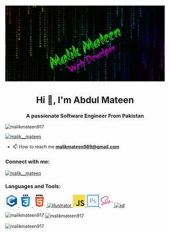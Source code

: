 ![logo](https://github.com/malikmateen917/malikmateen917/blob/main/download%20-%20Copy.png?raw=true)
<h1 align="center">Hi 👋, I'm Abdul Mateen</h1>
<h3 align="center">A passionate Software Engineer From Pakistan</h3>

<p align="left"> <img src="https://komarev.com/ghpvc/?username=malikmateen917&label=Profile%20views&color=0e75b6&style=flat" alt="malikmateen917" /> </p>

<p align="left"> <a href="https://twitter.com/malik__mateen" target="blank"><img src="https://img.shields.io/twitter/follow/malik__mateen?logo=twitter&style=for-the-badge" alt="malik__mateen" /></a> </p>

- 📫 How to reach me **malikmateen989@gmail.com**

<h3 align="left">Connect with me:</h3>
<p align="left">
<a href="https://twitter.com/malik__mateen" target="blank"><img align="center" src="https://raw.githubusercontent.com/rahuldkjain/github-profile-readme-generator/master/src/images/icons/Social/twitter.svg" alt="malik__mateen" height="30" width="40" /></a>
</p>

<h3 align="left">Languages and Tools:</h3>
<p align="left"> <a href="https://www.cprogramming.com/" target="_blank" rel="noreferrer"> <img src="https://raw.githubusercontent.com/devicons/devicon/master/icons/c/c-original.svg" alt="c" width="40" height="40"/> </a> <a href="https://www.w3schools.com/css/" target="_blank" rel="noreferrer"> <img src="https://raw.githubusercontent.com/devicons/devicon/master/icons/css3/css3-original-wordmark.svg" alt="css3" width="40" height="40"/> </a> <a href="https://www.w3.org/html/" target="_blank" rel="noreferrer"> <img src="https://raw.githubusercontent.com/devicons/devicon/master/icons/html5/html5-original-wordmark.svg" alt="html5" width="40" height="40"/> </a> <a href="https://www.adobe.com/in/products/illustrator.html" target="_blank" rel="noreferrer"> <img src="https://www.vectorlogo.zone/logos/adobe_illustrator/adobe_illustrator-icon.svg" alt="illustrator" width="40" height="40"/> </a> <a href="https://developer.mozilla.org/en-US/docs/Web/JavaScript" target="_blank" rel="noreferrer"> <img src="https://raw.githubusercontent.com/devicons/devicon/master/icons/javascript/javascript-original.svg" alt="javascript" width="40" height="40"/> </a> <a href="https://www.photoshop.com/en" target="_blank" rel="noreferrer"> <img src="https://raw.githubusercontent.com/devicons/devicon/master/icons/photoshop/photoshop-line.svg" alt="photoshop" width="40" height="40"/> </a> <a href="https://sass-lang.com" target="_blank" rel="noreferrer"> <img src="https://raw.githubusercontent.com/devicons/devicon/master/icons/sass/sass-original.svg" alt="sass" width="40" height="40"/> </a> <a href="https://www.adobe.com/products/xd.html" target="_blank" rel="noreferrer"> <img src="https://cdn.worldvectorlogo.com/logos/adobe-xd.svg" alt="xd" width="40" height="40"/> </a> </p>

<p><img align="left" src="https://github-readme-stats.vercel.app/api/top-langs?username=malikmateen917&show_icons=true&locale=en&layout=compact" alt="malikmateen917" /></p>

<p>&nbsp;<img align="center" src="https://github-readme-stats.vercel.app/api?username=malikmateen917&show_icons=true&locale=en" alt="malikmateen917" /></p>

<p><img align="center" src="https://github-readme-streak-stats.herokuapp.com/?user=malikmateen917&" alt="malikmateen917" /></p>
